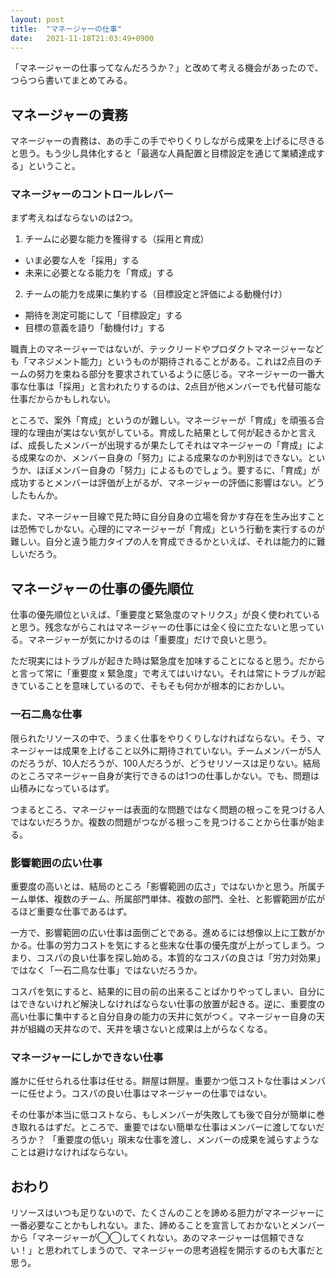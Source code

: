 ```yaml
---
layout: post
title:  "マネージャーの仕事"
date:   2021-11-18T21:03:49+0900
---
```


「マネージャーの仕事ってなんだろうか？」と改めて考える機会があったので、つらつら書いてまとめてみる。

## マネージャーの責務

マネージャーの責務は、あの手この手でやりくりしながら成果を上げるに尽きると思う。もう少し具体化すると「最適な人員配置と目標設定を通じて業績達成する」ということ。

### マネージャーのコントロールレバー

まず考えねばならないのは2つ。

1. チームに必要な能力を獲得する（採用と育成）
  - いま必要な人を「採用」する
  - 未来に必要となる能力を「育成」する
2. チームの能力を成果に集約する（目標設定と評価による動機付け）
  - 期待を測定可能にして「目標設定」する
  - 目標の意義を語り「動機付け」する

職責上のマネージャーではないが、テックリードやプロダクトマネージャーなども「マネジメント能力」というものが期待されることがある。これは2点目のチームの努力を束ねる部分を要求されているように感じる。マネージャーの一番大事な仕事は「採用」と言われたりするのは、2点目が他メンバーでも代替可能な仕事だからかもしれない。

ところで、案外「育成」というのが難しい。マネージャーが「育成」を頑張る合理的な理由が実はない気がしている。育成した結果として何が起きるかと言えば、成長したメンバーが出現するが果たしてそれはマネージャーの「育成」による成果なのか、メンバー自身の「努力」による成果なのか判別はできない。というか、ほぼメンバー自身の「努力」によるものでしょう。要するに、「育成」が成功するとメンバーは評価が上がるが、マネージャーの評価に影響はない。どうしたもんか。

また、マネージャー目線で見た時に自分自身の立場を脅かす存在を生み出すことは恐怖でしかない。心理的にマネージャーが「育成」という行動を実行するのが難しい。自分と違う能力タイプの人を育成できるかといえば、それは能力的に難しいだろう。


## マネージャーの仕事の優先順位

仕事の優先順位といえば、「重要度と緊急度のマトリクス」が良く使われていると思う。残念ながらこれはマネージャーの仕事には全く役に立たないと思っている。マネージャーが気にかけるのは「重要度」だけで良いと思う。

ただ現実にはトラブルが起きた時は緊急度を加味することになると思う。だからと言って常に「重要度 x 緊急度」で考えてはいけない。それは常にトラブルが起きていることを意味しているので、そもそも何かが根本的におかしい。


### 一石二鳥な仕事

限られたリソースの中で、うまく仕事をやりくりしなければならない。そう、マネージャーは成果を上げること以外に期待されていない。チームメンバーが5人のだろうが、10人だろうが、100人だろうが、どうせリソースは足りない。結局のところマネージャー自身が実行できるのは1つの仕事しかない。でも、問題は山積みになっているはず。

つまるところ、マネージャーは表面的な問題ではなく問題の根っこを見つける人ではないだろうか。複数の問題がつながる根っこを見つけることから仕事が始まる。


### 影響範囲の広い仕事

重要度の高いとは、結局のところ「影響範囲の広さ」ではないかと思う。所属チーム単体、複数のチーム、所属部門単体、複数の部門、全社、と影響範囲が広がるほど重要な仕事であるはず。

一方で、影響範囲の広い仕事は面倒ごとである。進めるには想像以上に工数がかかる。仕事の労力コストを気にすると些末な仕事の優先度が上がってしまう。つまり、コスパの良い仕事を探し始める。本質的なコスパの良さは「労力対効果」ではなく「一石二鳥な仕事」ではないだろうか。

コスパを気にすると、結果的に目の前の出来ることばかりやってしまい、自分にはできないけれど解決しなければならない仕事の放置が起きる。逆に、重要度の高い仕事に集中すると自分自身の能力の天井に気がつく。マネージャー自身の天井が組織の天井なので、天井を壊さないと成果は上がらなくなる。


### マネージャーにしかできない仕事

誰かに任せられる仕事は任せる。餅屋は餅屋。重要かつ低コストな仕事はメンバーに任せよう。コスパの良い仕事はマネージャーの仕事ではない。

その仕事が本当に低コストなら、もしメンバーが失敗しても後で自分が簡単に巻き取れるはずだ。ところで、重要ではない簡単な仕事はメンバーに渡してないだろうか？ 「重要度の低い」瑣末な仕事を渡し、メンバーの成果を減らすようなことは避けなければならない。


## おわり

リソースはいつも足りないので、たくさんのことを諦める胆力がマネージャーに一番必要なことかもしれない。また、諦めることを宣言しておかないとメンバーから「マネージャーが◯◯してくれない。あのマネージャーは信頼できない！」と思われてしまうので、マネージャーの思考過程を開示するのも大事だと思う。
